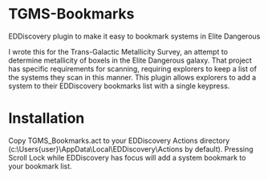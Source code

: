 # TGMS-Bookmarks
EDDiscovery plugin to make it easy to bookmark systems in Elite Dangerous

I wrote this for the Trans-Galactic Metallicity Survey, an attempt to determine metallicity of boxels in the Elite Dangerous galaxy. That project has specific requirements for scanning, requiring explorers to keep a list of the systems they scan in this manner. This plugin allows explorers to add a system to their EDDiscovery bookmarks list with a single keypress.

# Installation

Copy TGMS_Bookmarks.act to your EDDiscovery Actions directory (c:\Users\{user}\AppData\Local\EDDiscovery\Actions by default). Pressing Scroll Lock while EDDiscovery has focus will add a system bookmark to your bookmark list.